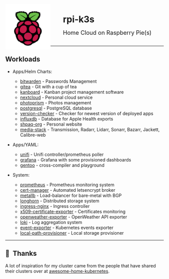<img src="assets/rpi.png" align="left" width="144px" height="144px"/>

<!--img src="https://raspbernetes.github.io/img/logo.svg" align="left" width="144px"
height="144px"/-->

<br>

&nbsp;&nbsp;&nbsp;&nbsp;&nbsp;&nbsp;&nbsp;&nbsp;&nbsp;&nbsp;<span style="font-size: 2em; font-weight: bold;">rpi-k3s</span>
<br>

&nbsp;&nbsp;&nbsp;&nbsp;&nbsp;&nbsp;&nbsp;&nbsp;&nbsp;&nbsp;<span style="font-size: 1.3em; font-weight: normal;">Home Cloud on Raspberry Pie(s)</span>
<br>
<br>

<!--START_SECTION_PROFILE_VIEWS:readme-info-->

<!--END_SECTION_PROFILE_VIEWS:readme-info-->

* * *

## Workloads

- Apps/Helm Charts:
  - [bitwarden](cluster/helm/bitwarden) - Passwords Management
  - [gitea](cluster/helm/gitea) - Git with a cup of tea
  - [kanboard](cluster/helm/kanboard) - Kanban project management software
  - [nextcloud](cluster/helm/nextcloud) - Personal cloud service
  - [photoprism](cluster/helm/photoprism) - Photos management
  - [postgresql](cluster/helm/postgresql) - PostgreSQL database
  - [version-checker](cluster/helm/version-checker) - Checker for newest version of deployed apps
  - [influxdb](cluster/helm/influxdb) - Database for Apple Health exports
  - [shpaq-org](cluster/helm/shpaq-org) - Personal website
  - [media-stack](cluster/helm/media-stack) - Transmission, Radarr, Lidarr, Sonarr, Bazarr, Jackett, Calibre-web
  
- Apps/YAML:
  - [unifi](cluster/apps/unifi) - Unifi controller/prometheus poller
  - [grafana](cluster/apps/monitoring/grafana) - Grafana with some provisioned dashboards
  - [gentoo](cluster/apps/gentoo) - cross-compiler and playground

- System:
  - [prometheus](cluster/helm/prometheus) - Prometheus monitoring system
  - [cert-manager](cluster/core/cert-manager) - Automated letsencrypt broker
  - [metallb](cluster/core/networking) - Load-balancer for bare-metal with BGP
  - [longhorn](cluster/helm/longhorn) - Distributed storage system
  - [ingress-nginx](cluster/helm/ingress-nginx) - Ingress controller
  - [x509-certificate-exporter](cluster/helm/x509-certificate-exporter) - Certificates monitoring
  - [openweather-exporter](cluster/helm/openweather) - OpenWeather API exporter
  - [loki](cluster/helm/loki) - Log aggregation system
  - [event-exporter](cluster/helm/event-exporter) - Kubernetes events exporter
  - [local-path-provisioner](cluster/helm/local-path-provisioner) - Local storage provisioner


<!--START_SECTION_LINES_OF_CODE:readme-info-->

<!--END_SECTION_LINES_OF_CODE:readme-info-->

<!--  - [event-exporter](cluster/helm/event-exporter) - exports k8s events to loki
- [cert-exporter](cluster/helm/cert-exporter) - certificates monitoring
- [node-problem-detector](cluster/helm/node-problem-detector) - Node problem detector
- [loki](cluster/helm/loki) - Logs shipper and browser
-->

* * *

## :handshake:  Thanks

A lot of inspiration for my cluster came from the people that have shared their
clusters over at [awesome-home-kubernetes].

[awesome-home-kubernetes]: https://github.com/k8s-at-home/awesome-home-kubernetes


